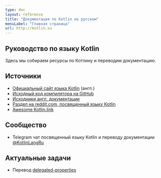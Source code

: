```yaml
---
type: doc
layout: reference
title: "Документация по Kotlin на русском"
menuLabel: "Главная страница"
url: http://kotlin.su
---
```



## Руководство по языку Kotlin

Здесь мы собираем ресурсы по Котлину и переводим документацию.


## Источники

* [Официальный сайт языка Kotlin](https://kotlinlang.org) (англ.)
* [Исходный код компилятора на GitHub](https://github.com/JetBrains/kotlin)
* [Исходники англ. документации](https://github.com/JetBrains/kotlin-web-site/tree/master/pages/docs/reference)
* [Раздел на reddit.com, посвященный языку Kotlin](https://www.reddit.com/r/Kotlin)
* [Awesome Kotlin.link](http://kotlin.link)

## Сообщество
* Telegram чат посвященный языку Kotlin и переводу документации [@KotlinLangRu](https://t.me/KotlinLangRu)

## Актуальные задачи
* Перевод [delegated-properties](http://kotlinlang.org/docs/reference/delegated-properties.html)
